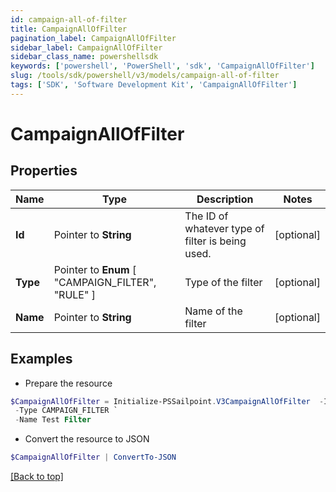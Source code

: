 ```yaml
---
id: campaign-all-of-filter
title: CampaignAllOfFilter
pagination_label: CampaignAllOfFilter
sidebar_label: CampaignAllOfFilter
sidebar_class_name: powershellsdk
keywords: ['powershell', 'PowerShell', 'sdk', 'CampaignAllOfFilter'] 
slug: /tools/sdk/powershell/v3/models/campaign-all-of-filter
tags: ['SDK', 'Software Development Kit', 'CampaignAllOfFilter']
---
```



# CampaignAllOfFilter

## Properties

Name | Type | Description | Notes
------------ | ------------- | ------------- | -------------
**Id** |  Pointer to **String** | The ID of whatever type of filter is being used. | [optional] 
**Type** |  Pointer to  **Enum** [  "CAMPAIGN_FILTER",    "RULE" ] | Type of the filter | [optional] 
**Name** |  Pointer to **String** | Name of the filter | [optional] 

## Examples

- Prepare the resource
```powershell
$CampaignAllOfFilter = Initialize-PSSailpoint.V3CampaignAllOfFilter  -Id 0fbe863c063c4c88a35fd7f17e8a3df5 `
 -Type CAMPAIGN_FILTER `
 -Name Test Filter
```

- Convert the resource to JSON
```powershell
$CampaignAllOfFilter | ConvertTo-JSON
```


[[Back to top]](#) 

